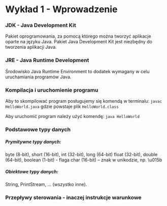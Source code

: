 # Wykład 1 - Wprowadzenie

### JDK - Java Development Kit
Pakiet oprogramowania, za pomocą którego można tworzyć aplikacje oparte na języku Java. Pakiet Java Development Kit jest niezbędny do tworzenia aplikacji Java.

### JRE - Java Runtime Development
Środowisko Java Runtime Environment to dodatek wymagany w celu uruchamiania programów Java.

### Kompilacja i uruchomienie programu
Aby to skompilować program posługujemy się komendą w terminalu: `javac HelloWorld.java` gdzie powstaje plik `HelloWorld.class`

Aby uruchomić program należy użyć komendę: `java HelloWorld`

### Podstawowe typy danych
##### Prymitywne typy danych:

byte (8-bit), short (16-bit), int (32-bit), long (64-bit)
float (32-bit), double (64-bit),
boolean (1-bit) - flaga
char (16-bit) – znak w unikodzie, np. \u015b

##### Obiektowe typy danych:

String, PrintStream, ... (wszystko inne).

### Przepływy sterowania - inaczej instrukcje warunkowe